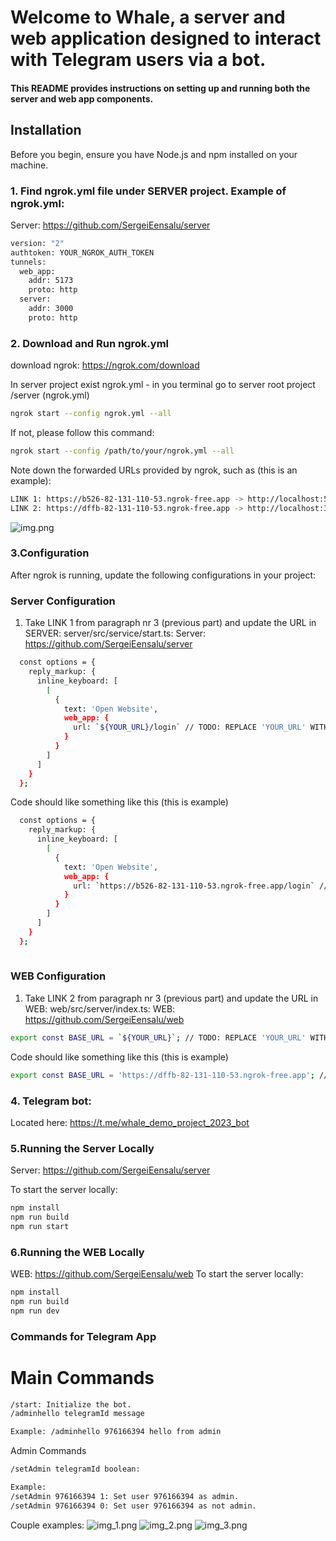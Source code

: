 # Welcome to Whale, a server and web application designed to interact with Telegram users via a bot.

#### This README provides instructions on setting up and running both the server and web app components.

## Installation

Before you begin, ensure you have Node.js and npm installed on your machine.

### 1. Find ngrok.yml file under SERVER project. Example of ngrok.yml:
Server: https://github.com/SergeiEensalu/server
```bash
version: "2"
authtoken: YOUR_NGROK_AUTH_TOKEN
tunnels:
  web_app:
    addr: 5173
    proto: http
  server:
    addr: 3000
    proto: http
```

### 2. Download and Run ngrok.yml

download ngrok:
https://ngrok.com/download

In server project exist ngrok.yml - in you terminal go to server root project /server (ngrok.yml)

```bash
ngrok start --config ngrok.yml --all
```

If not, please follow this command:

```bash
ngrok start --config /path/to/your/ngrok.yml --all
```

Note down the forwarded URLs provided by ngrok, such as (this is an example):

```bash
LINK 1: https://b526-82-131-110-53.ngrok-free.app -> http://localhost:5173
LINK 2: https://dffb-82-131-110-53.ngrok-free.app -> http://localhost:3000
```

![img.png](img.png)

### 3.Configuration

After ngrok is running, update the following configurations in your project:

### Server Configuration

1. Take LINK 1 from paragraph nr 3 (previous part) and update the URL in SERVER: server/src/service/start.ts:
Server: https://github.com/SergeiEensalu/server

```bash
  const options = {
    reply_markup: {
      inline_keyboard: [
        [
          {
            text: 'Open Website',
            web_app: {
              url: `${YOUR_URL}/login` // TODO: REPLACE 'YOUR_URL' WITH YOU LINK 1. 
            }
          }
        ]
      ]
    }
  };
```

Code should like something like this (this is example)

```bash
  const options = {
    reply_markup: {
      inline_keyboard: [
        [
          {
            text: 'Open Website',
            web_app: {
              url: `https://b526-82-131-110-53.ngrok-free.app/login` // TODO: REPLACE 'YOUR_URL' WITH YOU LINK 1.
            }
          }
        ]
      ]
    }
  };
  
```

### WEB Configuration

1. Take LINK 2 from paragraph nr 3 (previous part) and update the URL in WEB: web/src/server/index.ts:
WEB: https://github.com/SergeiEensalu/web
```bash
export const BASE_URL = `${YOUR_URL}`; // TODO: REPLACE 'YOUR_URL' WITH YOU LINK 2.
```

Code should like something like this (this is example)

```bash
export const BASE_URL = 'https://dffb-82-131-110-53.ngrok-free.app'; // TODO: REPLACE 'YOUR_URL' WITH YOU LINK 2.
```

### 4. Telegram bot:

Located here:
https://t.me/whale_demo_project_2023_bot

### 5.Running the Server Locally
Server: https://github.com/SergeiEensalu/server

To start the server locally:

```bash
npm install
npm run build
npm run start
```

### 6.Running the WEB Locally
WEB: https://github.com/SergeiEensalu/web
To start the server locally:

```bash
npm install
npm run build
npm run dev
```

### Commands for Telegram App

# Main Commands

```bash
/start: Initialize the bot.
/adminhello telegramId message 

Example: /adminhello 976166394 hello from admin
```

Admin Commands

```bash
/setAdmin telegramId boolean: 

Example:
/setAdmin 976166394 1: Set user 976166394 as admin.
/setAdmin 976166394 0: Set user 976166394 as not admin.
```

Couple examples:
![img_1.png](img_1.png)
![img_2.png](img_2.png)
![img_3.png](img_3.png)